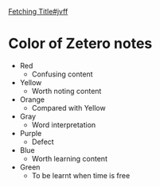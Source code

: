 



[Fetching Title#jvff](https://blog.csdn.net/qq_50942093/article/details/135146883)

# Color of Zetero notes
- Red
	- Confusing content
- Yellow
	- Worth noting content
- Orange
	- Compared with Yellow
- Gray
	- Word interpretation
- Purple
	- Defect
- Blue
	- Worth learning content
- Green
	- To be learnt when time is free
